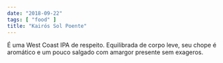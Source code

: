 ```yaml
---
date: "2018-09-22"
tags: [ "food" ]
title: "Kairós Sol Poente"
---
```

É uma West Coast IPA de respeito. Equilibrada de corpo leve, seu chope é aromático e um pouco salgado com amargor presente sem exageros.
